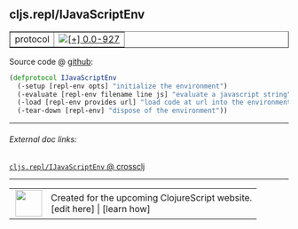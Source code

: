 ## cljs.repl/IJavaScriptEnv



 <table border="1">
<tr>
<td>protocol</td>
<td><a href="https://github.com/cljsinfo/cljs-api-docs/tree/0.0-927"><img valign="middle" alt="[+] 0.0-927" title="Added in 0.0-927" src="https://img.shields.io/badge/+-0.0--927-lightgrey.svg"></a> </td>
</tr>
</table>









Source code @ [github](https://github.com/clojure/clojurescript/blob/r3053/src/clj/cljs/repl.clj#L102-L106):

```clj
(defprotocol IJavaScriptEnv
  (-setup [repl-env opts] "initialize the environment")
  (-evaluate [repl-env filename line js] "evaluate a javascript string")
  (-load [repl-env provides url] "load code at url into the environment")
  (-tear-down [repl-env] "dispose of the environment"))
```

<!--
Repo - tag - source tree - lines:

 <pre>
clojurescript @ r3053
└── src
    └── clj
        └── cljs
            └── <ins>[repl.clj:102-106](https://github.com/clojure/clojurescript/blob/r3053/src/clj/cljs/repl.clj#L102-L106)</ins>
</pre>

-->

---



###### External doc links:

[`cljs.repl/IJavaScriptEnv` @ crossclj](http://crossclj.info/fun/cljs.repl/IJavaScriptEnv.html)<br>

---

 <table>
<tr><td>
<img valign="middle" align="right" width="48px" src="http://i.imgur.com/Hi20huC.png">
</td><td>
Created for the upcoming ClojureScript website.<br>
[edit here] | [learn how]
</td></tr></table>

[edit here]:https://github.com/cljsinfo/cljs-api-docs/blob/master/cljsdoc/cljs.repl_IJavaScriptEnv.cljsdoc
[learn how]:https://github.com/cljsinfo/cljs-api-docs/wiki/cljsdoc-files

<!--

This information was too distracting to show to readers, but I'll leave it
commented here since it is helpful to:

- pretty-print the data used to generate this document
- and show how to retrieve that data



The API data for this symbol:

```clj
{:ns "cljs.repl",
 :name "IJavaScriptEnv",
 :type "protocol",
 :full-name-encode "cljs.repl_IJavaScriptEnv",
 :source {:code "(defprotocol IJavaScriptEnv\n  (-setup [repl-env opts] \"initialize the environment\")\n  (-evaluate [repl-env filename line js] \"evaluate a javascript string\")\n  (-load [repl-env provides url] \"load code at url into the environment\")\n  (-tear-down [repl-env] \"dispose of the environment\"))",
          :title "Source code",
          :repo "clojurescript",
          :tag "r3053",
          :filename "src/clj/cljs/repl.clj",
          :lines [102 106]},
 :methods [{:name "-setup",
            :signature ["[repl-env opts]"],
            :docstring "initialize the environment"}
           {:name "-evaluate",
            :signature ["[repl-env filename line js]"],
            :docstring "evaluate a javascript string"}
           {:name "-load",
            :signature ["[repl-env provides url]"],
            :docstring "load code at url into the environment"}
           {:name "-tear-down",
            :signature ["[repl-env]"],
            :docstring "dispose of the environment"}],
 :full-name "cljs.repl/IJavaScriptEnv",
 :history [["+" "0.0-927"]]}

```

Retrieve the API data for this symbol:

```clj
;; from Clojure REPL
(require '[clojure.edn :as edn])
(-> (slurp "https://raw.githubusercontent.com/cljsinfo/cljs-api-docs/catalog/cljs-api.edn")
    (edn/read-string)
    (get-in [:symbols "cljs.repl/IJavaScriptEnv"]))
```

-->
